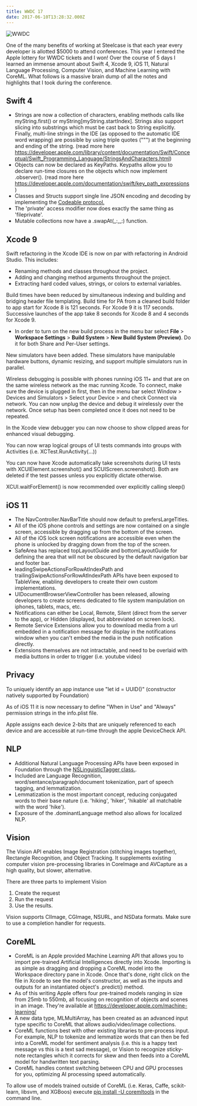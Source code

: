```yaml
---
title: WWDC 17
date: 2017-06-10T13:28:32.000Z
---
```


![WWDC](/blog-v3/assets/wwdc17.jpg)

One of the many benefits of working at Steelcase is that each year every developer is allotted $5000 to attend conferences.  This year I entered the Apple lottery for WWDC tickets and I won!  Over the course of 5 days I learned an immense amount about Swift 4, Xcode 9, iOS 11, Natural Language Processing, Computer Vision, and Machine Learning with CoreML.  What follows is a massive brain dump of all the notes and highlights that I took during the conference.

## Swift 4

* Strings are now a collection of characters, enabling methods calls like myString.first() or myString\[myString.startIndex].  Strings also support slicing into substrings which must be cast back to String explicitly. Finally, multi-line strings in the IDE (as opposed to the automatic IDE word wrapping) are possible by using triple quotes (""") at the beginning and ending of the string. (read more here https://developer.apple.com/library/content/documentation/Swift/Conceptual/Swift_Programming_Language/StringsAndCharacters.html)
* Objects can now be declared as KeyPaths.  Keypaths allow you to declare run-time closures on the objects which now implement .observer().  (read more here https://developer.apple.com/documentation/swift/key_path_expressions) 
* Classes and Structs support single line JSON encoding and decoding by implementing the [Codeable protocol.](https://developer.apple.com/documentation/foundation/archives_and_serialization/encoding_and_decoding_custom_types)
* The 'private' access modifier now does exactly the same thing as 'fileprivate'. 
* Mutable collections now have a .swapAt(\_:,\_:) function.

## Xcode 9

Swift refactoring in the Xcode IDE is now on par with refactoring in Android Studio.  This includes:

* Renaming methods and classes throughout the project.
* Adding and changing method arguments throughout the project.
* Extracting hard coded values, strings, or colors to external variables.

Build times have been reduced by simultaneous indexing and building and bridging header file templating. Build time for PA from a cleaned build folder to app start for Xcode 8 is 121 seconds. For Xcode 9 it is 117 seconds. Successive launches of the app take 8 seconds for Xcode 8 and 4 seconds for Xcode 9.

* In order to turn on the new build process in the menu bar select **File** > **Workspace Settings** > **Build System** > **New Build System (Preview)**.  Do it for both Share and Per-User settings.

New simulators have been added. These simulators have manipulable hardware buttons, dynamic resizing, and support multiple simulators run in parallel.

Wireless debugging is possible with phones running iOS 11+ and that are on the same wireless network as the mac running Xcode.  To connect, make sure the device is plugged in first, then in the menu bar select Window > Devices and Simulators > Select your Device > and check Connect via network.  You can now unplug the device and debug it wirelessly over the network.  Once setup has been completed once it does not need to be repeated.

In the Xcode view debugger you can now choose to show clipped areas for enhanced visual debugging.

You can now wrap logical groups of UI tests commands into groups with Activities (i.e. XCTest.RunActivity(...))

You can now have Xcode automatically take screenshots during UI tests with XCUIElement.screenshot() and SCUIScreen.screenshot().  Both are deleted if the test passes unless you explicitly dictate otherwise.

XCUI.waitForElement() is now recommended over explicitly calling sleep()

## iOS 11

* The NavController.NavBarTitle should now default to prefersLargeTitles. 
* All of the iOS phone controls and settings are now contained on a single screen, accessible by dragging up from the bottom of the screen.
* All of the iOS lock screen notifications are accessible even when the phone is unlocked by dragging down from the top of the screen.
* SafeArea has replaced topLayoutGuide and bottomLayoutGuide for defining the area that will not be obscured by the default navigation bar and footer bar.
* leadingSwipeActionsForRowAtIndexPath and trailingSwipeActionsForRowAtIndexPath APIs have been exposed to TableView, enabling developers to create their own custom implementations.
* UIDocumentBrowserViewController has been released, allowing developers to create screens dedicated to file system manipulation on iphones, tablets, macs, etc.
* Notifications can either be Local, Remote, Silent (direct from the server to the app), or Hidden (displayed, but abbreviated on screen lock).
* Remote Service Extensions allow you to download media from a url embedded in a notification message for display in the notifications window when you can't embed the media in the push notification directly.
* Extensions themselves are not intractable, and need to be overlaid with media buttons in order to trigger (i.e. youtube video)

## Privacy

To uniquely identify an app instance use "let id = UUID()" (constructor natively supported by Foundation)

As of iOS 11 it is now necessary to define "When in Use" and "Always" permission strings in the info.plist file.

Apple assigns each device 2-bits that are uniquely referenced to each device and are accessible at run-time through the apple DeviceCheck API.

## NLP

* Additional Natural Language Processing APIs have been exposed in Foundation through the [NSLinguisticTagger class.](https://developer.apple.com/documentation/foundation/nslinguistictagger).
* Included are Language Recognition, word/sentance/paragraph/document tokenization, part of speech tagging, and lemmatization.
* Lemmatization is the most important concept, reducing conjugated words to their base nature (i.e. 'hiking', 'hiker', 'hikable' all matchable with the word 'hike').
* Exposure of the .dominantLanguage method also allows for localized NLP.

## Vision

The Vision API enables Image Registration (stitching images together), Rectangle Recognition, and Object Tracking.  It supplements existing computer vision pre-processing libraries in CoreImage and AVCapture as a high quality, but slower, alternative.  

There are three parts to implement Vision

1. Create the request
2. Run the request
3. Use the results.

Vision supports CIImage, CGImage, NSURL, and NSData formats.  Make sure to use a completion handler for requests.

## CoreML

* CoreML is an Apple provided Machine Learning API that allows you to import pre-trained Artificial Intelligences directly into Xcode.  Importing is as simple as dragging and dropping a CoreML model into the Workspace directory pane in Xcode.  Once that's done, right click on the file in Xcode to see the model's constructor, as well as the inputs and outputs for an instantiated object's .predict() method.
* As of this writing Apple offers four pre-trained models ranging in size from 25mb to 550mb, all focusing on recognition of objects and scenes in an image.  They're available at https://developer.apple.com/machine-learning/
* A new data type, MLMultiArray, has been created as an advanced input type specific to CoreML that allows audio/video/image collections.
* CoreML functions best with other existing libraries to pre-process input.  For example, NLP to tokenize and lemmatize words that can then be fed into a CoreML model for sentiment analysis (i.e. this is a happy text message vs this is a text sad message), or Vision to recognize sticky-note rectangles which it corrects for skew and then feeds into a CoreML model for handwritten text parsing.
* CoreML handles context switching between CPU and GPU processes for you, optimizing AI processing speed automatically.

To allow use of models trained outside of CoreML (i.e. Keras, Caffe, scikit-learn, libsvm, and XGBoos) execute [pip install -U coremltools](https://pypi.python.org/pypi/coremltools) in the command line.
